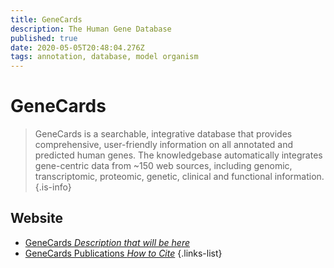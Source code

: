 ```yaml
---
title: GeneCards
description: The Human Gene Database
published: true
date: 2020-05-05T20:48:04.276Z
tags: annotation, database, model organism
---
```


# GeneCards

>GeneCards is a searchable, integrative database that provides comprehensive, user-friendly information on all annotated and predicted human genes. The knowledgebase automatically integrates gene-centric data from ~150 web sources, including genomic, transcriptomic, proteomic, genetic, clinical and functional information.
{.is-info}

 

## Website 

- [GeneCards *Description that will be here*](https://www.genecards.org/)
- [GeneCards Publications *How to Cite*](https://www.genecards.org/Guide/Publications)
{.links-list}

